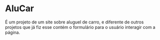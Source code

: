 # AluCar
É um projeto de um site sobre aluguel de carro, e diferente de outros projetos que já fiz esse contém o formulário para o usuário interagir com a página.
